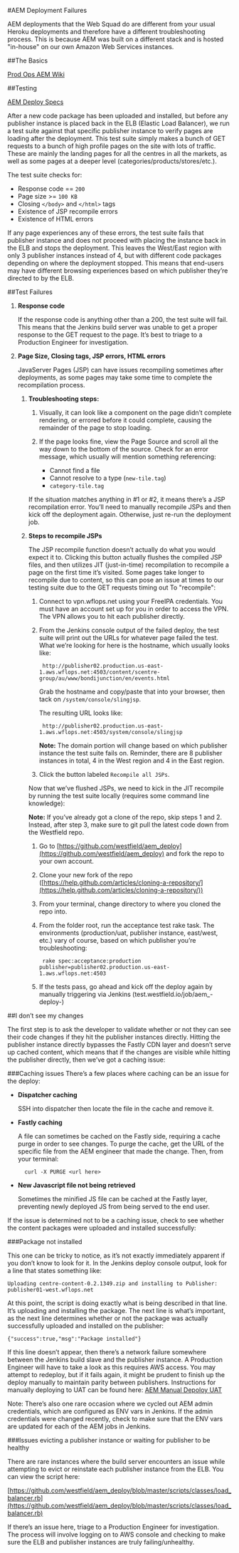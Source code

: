#AEM Deployment Failures

AEM deployments that the Web Squad do are different from your usual Heroku deployments and therefore have a different troubleshooting process. This is because AEM was built on a different stack and is hosted "in-house" on our own Amazon Web Services instances.

##The Basics

[Prod Ops AEM Wiki](https://github.com/westfield/prodops/wiki/AEM)

##Testing


[AEM Deploy Specs](https://github.com/westfield/aem_deploy/blob/master/spec/acceptance/publisher_tests/url_check_spec.rb)

After a new code package has been uploaded and installed, but before any publisher instance is placed back in the ELB (Elastic Load Balancer), we run a test suite against that specific publisher instance to verify pages are loading after the deployment. This test suite simply makes a bunch of GET requests to a bunch of high profile pages on the site with lots of traffic. These are mainly the landing pages for all the centres in all the markets, as well as some pages at a deeper level (categories/products/stores/etc.).

The test suite checks for:

* Response code == `200`
* Page size >= `100 KB`
* Closing `</body>` and `</html>` tags
* Existence of JSP recompile errors
* Existence of HTML errors

If any page experiences any of these errors, the test suite fails that publisher instance and does not proceed with placing the instance back in the ELB and stops the deployment. This leaves the West/East region with only 3 publisher instances instead of 4, but with different code packages depending on where the deployment stopped. This means that end-users may have different browsing experiences based on which publisher they’re directed to by the ELB.

##Test Failures

1. **Response code**

	If the response code is anything other than a 200, the test suite will fail. This means that the Jenkins build server was unable to get a proper response to the GET request to the page. It’s best to triage to a Production Engineer for investigation.

2. **Page Size, Closing tags, JSP errors, HTML errors**

	JavaServer Pages (JSP) can have issues recompiling sometimes after deployments, as some pages may take some time to complete the recompilation process.

    1. **Troubleshooting steps:**

        1. Visually, it can look like a component on the page didn’t complete rendering, or errored before it could complete, causing the remainder of the page to stop loading.

        2. If the page looks fine, view the Page Source and scroll all the way down to the bottom of the source. Check for an error message, which usually will mention something referencing:

			* Cannot find a file
			* Cannot resolve to a type (`new-tile.tag`)
			* `category-tile.tag`

		If the situation matches anything in #1 or #2, it means there’s a JSP recompilation error. You’ll need to manually recompile JSPs and then kick off the deployment again. Otherwise, just re-run the deployment job.

    2. **Steps to recompile JSPs**

		The JSP recompile function doesn’t actually do what you would expect it to. Clicking this button actually flushes the compiled JSP files, and then utilizes JIT (just-in-time) recompilation to recompile a page on the first time it’s visited. Some pages take longer to recompile due to content, so this can pose an issue at times to our testing suite due to the GET requests timing out
To "recompile":

        1. Connect to vpn.wflops.net using your FreeIPA credentials. You must have an account set up for you in order to access the VPN. The VPN allows you to hit each publisher directly.

        2. From the Jenkins console output of the failed deploy, the test suite will print out the URLs for whatever page failed the test. What we’re looking for here is the hostname, which usually looks like:

				http://publisher02.production.us-east-1.aws.wflops.net:4503/content/scentre-group/au/www/bondijunction/en/events.html

			Grab the hostname and copy/paste that into your browser, then tack on `/system/console/slingjsp`.
			
			The resulting URL looks like:
			
				http://publisher02.production.us-east-1.aws.wflops.net:4503/system/console/slingjsp

			**Note:** The domain portion will change based on which publisher instance the test suite fails on. Reminder, there are 8 publisher instances in total, 4 in the West region and 4 in the East region.

        3. Click the button labeled `Recompile all JSPs`.

		Now that we’ve flushed JSPs, we need to kick in the JIT recompile by running the test suite locally (requires some command line knowledge):

		**Note:** If you’ve already got a clone of the repo, skip steps 1 and 2. Instead, after step 3, make sure to git pull the latest code down from the Westfield repo.

		1. Go to [https://github.com/westfield/aem_deploy](https://github.com/westfield/aem_deploy) and fork the repo to your own account.

		2. Clone your new fork of the repo ([https://help.github.com/articles/cloning-a-repository/](https://help.github.com/articles/cloning-a-repository/))

		3. From your terminal, change directory to where you cloned the repo into.

		4. From the folder root, run the acceptance test rake task. The environments (production/uat, publisher instance, east/west, etc.) vary of course, based on which publisher you’re troubleshooting:
			
				rake spec:acceptance:production publisher=publisher02.production.us-east-1.aws.wflops.net:4503

		5. If the tests pass, go ahead and kick off the deploy again by manually triggering via Jenkins (test.westfield.io/job/aem_<repo name>-deploy-<environment>)

##I don’t see my changes

The first step is to ask the developer to validate whether or not they can see their code changes if they hit the publisher instances directly. Hitting the publisher instance directly bypasses the Fastly CDN layer and doesn’t serve up cached content, which means that if the changes are visible while hitting the publisher directly, then we’ve got a caching issue:

###Caching issues
There’s a few places where caching can be an issue for the deploy:

* **Dispatcher caching**

	SSH into dispatcher then locate the file in the cache and remove it.

* **Fastly caching**

	A file can sometimes be cached on the Fastly side, requiring a cache purge in order to see changes. To purge the cache, get the URL of the specific file from the AEM engineer that made the change. Then, from your terminal:

		curl -X PURGE <url here>

* **New Javascript file not being retrieved**

	Sometimes the minified JS file can be cached at the Fastly layer, preventing newly deployed JS from being served to the end user.

If the issue is determined not to be a caching issue, check to see whether the content packages were uploaded and installed successfully:

###Package not installed

This one can be tricky to notice, as it’s not exactly immediately apparent if you don’t know to look for it. In the Jenkins deploy console output, look for a line that states something like:

	Uploading centre-content-0.2.1349.zip and installing to Publisher: publisher01-west.wflops.net

At this point, the script is doing exactly what is being described in that line. It’s uploading and installing the package. The next line is what’s important, as the next line determines whether or not the package was actually successfully uploaded and installed on the publisher:

	{"success":true,"msg":"Package installed"}

If this line doesn’t appear, then there’s a network failure somewhere between the Jenkins build slave and the publisher instance. A Production Engineer will have to take a look as this requires AWS access. You may attempt to redeploy, but if it fails again, it might be prudent to finish up the deploy manually to maintain parity between publishers. Instructions for manually deploying to UAT can be found here: [AEM Manual Depoloy UAT](https://github.com/westfield/prodops/wiki/AEM-Deploy-outline-for-UAT-environment)

Note: There’s also one rare occasion where we cycled out AEM admin credentials, which are configured as ENV vars in Jenkins. If the admin credentials were changed recently, check to make sure that the ENV vars are updated for each of the AEM jobs in Jenkins.

###Issues evicting a publisher instance or waiting for publisher to be healthy

There are rare instances where the build server encounters an issue while attempting to evict or reinstate each publisher instance from the ELB. You can view the script here:

[https://github.com/westfield/aem_deploy/blob/master/scripts/classes/load_balancer.rb](https://github.com/westfield/aem_deploy/blob/master/scripts/classes/load_balancer.rb)

If there’s an issue here, triage to a Production Engineer for investigation. The process will involve logging on to AWS console and checking to make sure the ELB and publisher instances are truly failing/unhealthy.